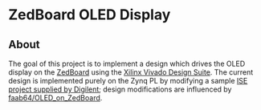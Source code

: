 # ZedBoard OLED Display

## About

The goal of this project is to implement a design which drives the OLED display on the
[ZedBoard][ZedBoard Product Page] using the [Xilinx Vivado Design Suite][Xilinx Vivado Design Suite].
The current design is implemented purely on the Zynq PL by modifying a sample [ISE project supplied by Digilent][Digilent Pmod OLED Resource Center];
design modifications are influenced by [faab64/OLED_on_ZedBoard][faab64/OLED_on_ZedBoard].

[ZedBoard Product Page]: http://zedboard.org/product/zedboard
[Xilinx Vivado Design Suite]: http://www.xilinx.com/products/design-tools/vivado.html
[Digilent Pmod OLED Resource Center]: http://store.digilentinc.com/pmod-oled-128-x-32-pixel-monochromatic-oled-display/
[faab64/OLED_on_ZedBoard]: https://github.com/faab64/OLED_on_ZedBoard
